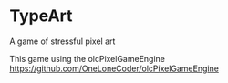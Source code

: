 # TypeArt
A game of stressful pixel art

This game using the olcPixelGameEngine
https://github.com/OneLoneCoder/olcPixelGameEngine
